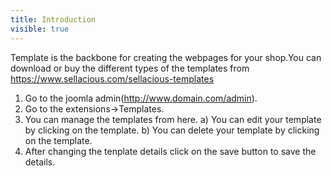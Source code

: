 ```yaml
---
title: Introduction
visible: true
---
```


Template is the backbone for creating the webpages for your shop.You can download or buy the different types of the templates from https://www.sellacious.com/sellacious-templates

1. Go to the joomla admin(http://www.domain.com/admin).
2. Go to the extensions->Templates.
3. You can manage the templates from here.
a) You can edit your template by clicking on the template.
b) You can delete your template by clicking on the template.
4. After changing the tenplate details click on the save button to save the details.